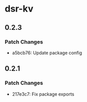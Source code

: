 # dsr-kv

## 0.2.3

### Patch Changes

- a5bcb76: Update package config

## 0.2.1

### Patch Changes

- 217e3c7: Fix package exports
